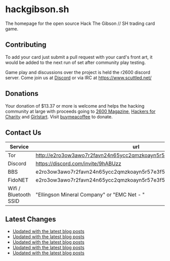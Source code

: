 # hackgibson.sh
The homepage for the open source Hack The Gibson // SH trading card game.


## Contributing

To add your card just submit a pull request with your card's front art, it would be added to the next run of set after community play testing.

Game play and discussions over the project is held the r2600 discord server. Come join us at [Discord](https://discord.com/invite/9hABUzz) or via IRC at https://www.scuttled.net/


## Donations

Your donation of $13.37 or more is welcome and helps the hacking community at large with proceeds going to [2600 Magazine](https://2600.com/), [Hackers for Charity](https://hackersforcharity.org) and [Girlstart](https://girlstart.org).  Visit [buymeacoffee](https://www.buymeacoffee.com/hackgibson.sh) to donate.


## Contact Us

Service | url
-|-
Tor | http://e2ro3ow3awo7r2favn24n65ycc2qmzkoayn5r57e3f56nvjwdcgg32ad.onion
Discord | https://discord.com/invite/9hABUzz
BBS | e2ro3ow3awo7r2favn24n65ycc2qmzkoayn5r57e3f56nvjwdcgg32ad.onion:23
FidoNET | e2ro3ow3awo7r2favn24n65ycc2qmzkoayn5r57e3f56nvjwdcgg32ad.onion:24554
Wifi / Bluetooth SSID | "Ellingson Mineral Company" or "EMC Net - <fidonet address>"

## Latest Changes
<!-- BLOG-POST-LIST:START -->
- [Updated with the latest blog posts](https://github.com/DFW2600/hackgibson.sh/commit/5a54c04e92de2f2f5832b0d5b54b07e3ed1e587d)
- [Updated with the latest blog posts](https://github.com/DFW2600/hackgibson.sh/commit/316e92a6129402a506390c641dd67c926bbb4a45)
- [Updated with the latest blog posts](https://github.com/DFW2600/hackgibson.sh/commit/07489b6e66b250e7784e4fa0b144fbc2f120d3bd)
- [Updated with the latest blog posts](https://github.com/DFW2600/hackgibson.sh/commit/201c38fdb9d1645e1b381661d41f117aed5b69e5)
- [Updated with the latest blog posts](https://github.com/DFW2600/hackgibson.sh/commit/5ec1a204dffcc982c2b2dfd254c45bc5d559cfdd)
<!-- BLOG-POST-LIST:END -->

